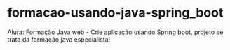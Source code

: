 # formacao-usando-java-spring_boot
Alura: Formação Java web - Crie aplicação usando Spring boot, projeto se trata da formação java especialista!
